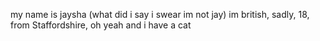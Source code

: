 my name is jaysha (what did i say i swear im not jay) im british, sadly, 18, from Staffordshire, oh yeah and i have a cat

